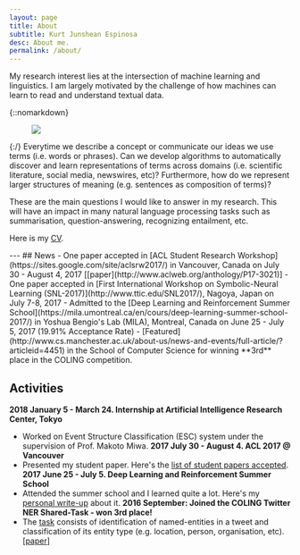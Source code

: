 ```yaml
---
layout: page
title: About
subtitle: Kurt Junshean Espinosa
desc: About me.
permalink: /about/
---
```


<div class="pretty-links">

<div class="lead lead-about">My research interest lies at the intersection of machine learning and linguistics. I am largely motivated by the challenge of how machines can learn to read and understand textual data.
</div>

{::nomarkdown} 
<figure class="site-profile">
    <img src="{{ site.baseurl }}/assets/img/profile.jpg">
</figure>
{:/}
 Everytime we describe a concept or communicate our ideas we use terms (i.e. words or phrases). Can we develop algorithms to automatically discover and learn representations of terms across domains (i.e. scientific literature, social media, newswires, etc)? Furthermore, how do we represent larger structures of meaning (e.g. sentences as composition of terms)?

 These are the main questions I would like to answer in my research. This will have an impact in many natural language processing tasks such as summarisation, question-answering, recognizing entailment, etc.

 Here is my [CV](https://docs.google.com/document/d/1ETLgrJm_gqzRFj-rnfbmnzYuypli1QTD1fqmD10DmhA/edit?usp=sharing).
</div>
---
## News
- One paper accepted in [ACL Student Research Workshop](https://sites.google.com/site/aclsrw2017/) in Vancouver, Canada on July 30 - August 4, 2017 [[paper](http://www.aclweb.org/anthology/P17-3021)]
- One paper accepted in [First International Workshop on Symbolic-Neural Learning (SNL-2017)](http://www.ttic.edu/SNL2017/), Nagoya, Japan on July 7-8, 2017
- Admitted to the [Deep Learning and Reinforcement Summer School](https://mila.umontreal.ca/en/cours/deep-learning-summer-school-2017/) in Yoshua Bengio's Lab (MILA), Montreal, Canada on June 25 - July 5, 2017 (19.91% Acceptance Rate)
- [Featured](http://www.cs.manchester.ac.uk/about-us/news-and-events/full-article/?articleid=4451) in the School of Computer Science for winning **3rd** place in the COLING competition.


## Activities
**2018 January 5 - March 24. Internship at Artificial Intelligence Research Center, Tokyo**
- Worked on Event Structure Classification (ESC) system under the supervision of Prof. Makoto Miwa. 
**2017 July 30 - August 4. ACL 2017 @ Vancouver**
- Presented my student paper. Here's the [list of student papers accepted](https://sites.google.com/site/aclsrw2017/accepted-papers).
**2017 June 25 - July 5. Deep Learning and Reinforcement Summer School**
- Attended the summer school and I learned quite a lot. Here's my [personal write-up](http://kurtespinosa.com/2017/dlrlss/) about it.
**2016 September: Joined the COLING Twitter NER Shared-Task - won 3rd place!**
- The [task](http://noisy-text.github.io/2016/index.html) consists of identification of named-entities in a tweet and classification of its entity type (e.g. location, person, organisation, etc). [[paper](http://www.aclweb.org/anthology/W/W16/W16-39.pdf#page=165)]

